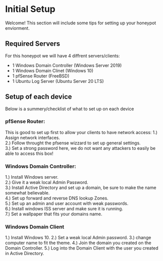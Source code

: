 # Initial Setup
Welcome! This section will include some tips for setting up your honeypot enviorment.

## Required Servers
For this honeypot we will have 4 diffrent servers/clients:

* 1 Windows Domain Controller (Windows Server 2019)
* 1 Windows Domain Clinet (Windows 10)
* 1 pfSense Router (FreeBSD)
* 1 Ubuntu Log Server (Ubuntu Server 20 LTS)


## Setup of each device
Below is a summery/checklist of what to set up on each device

### pfSense Router:
This is good to set up first to allow your clients to have network access:
1.) Assign network interfaces.  
2.) Follow throught the pfsense wizzard to set up general settings.  
3.) Set a strong password here, we do not want any attackers to easily be able to access this box!  


### Windows Domain Controller:
1.) Install Windows server.  
2.) Give it a weak local Admin Password.  
3.) Install Active Directory and set up a domain, be sure to make the name somewhat believable.   
4.) Set up forward and reverse DNS lookup Zones.  
5.) Set up an admin and user account with weak passwords.  
6.) Install windows ISS server and make sure it is running.  
7.) Set a wallpaper that fits your domains name.    


### Windows Domain Client
1.) Install Windows 10.
2.) Set a weak local Admin password.
3.) change computer name to fit the theme.
4.) Join the domain you created on the Domain Controller.
5.) Log into the Domain Client with the user you created in Active Directory.

